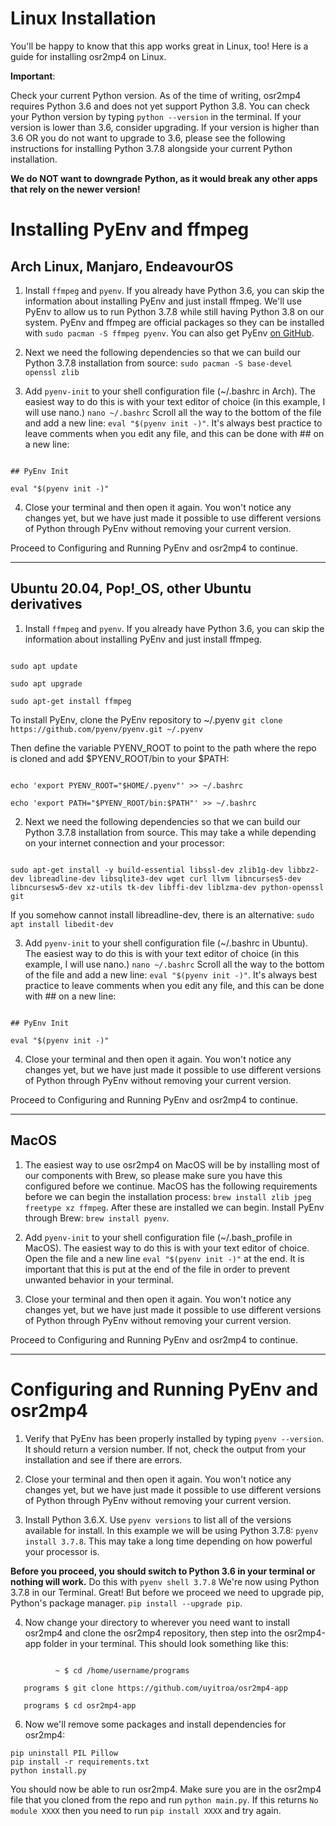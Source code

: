 # Linux Installation

You'll be happy to know that this app works great in Linux, too! Here is a guide for installing osr2mp4 on Linux.

**Important**:

Check your current Python version. As of the time of writing, osr2mp4 requires Python 3.6 and does not yet support Python 3.8. You can check your Python version by typing `python --version` in the terminal. If your version is lower than 3.6, consider upgrading. If your version is higher than 3.6 OR you do not want to upgrade to 3.6, please see the following instructions for installing Python 3.7.8 alongside your current Python installation.

**We do NOT want to downgrade Python, as it would break any other apps that rely on the newer version!**

# Installing PyEnv and ffmpeg

## Arch Linux, Manjaro, EndeavourOS

1. Install `ffmpeg` and `pyenv`. If you already have Python 3.6, you can skip the information about installing PyEnv and just install ffmpeg. We'll use PyEnv to allow us to run Python 3.7.8 while still having Python 3.8 on our system. PyEnv and ffmpeg are official packages so they can be installed with `sudo pacman -S ffmpeg pyenv`. You can also get PyEnv [on GitHub](https://github.com/pyenv/pyenv).

2. Next we need the following dependencies so that we can build our Python 3.7.8 installation from source: `sudo pacman -S base-devel openssl zlib`

3. Add `pyenv-init` to your shell configuration file (~/.bashrc in Arch). The easiest way to do this is with your text editor of choice (in this example, I will use nano.) `nano ~/.bashrc` Scroll all the way to the bottom of the file and add a new line: `eval "$(pyenv init -)"`. It's always best practice to leave comments when you edit any file, and this can be done with ## on a new line:

```

## PyEnv Init

eval "$(pyenv init -)"

```

4. Close your terminal and then open it again. You won't notice any changes yet, but we have just made it possible to use different versions of Python through PyEnv without removing your current version.

Proceed to Configuring and Running PyEnv and osr2mp4 to continue.

-------------------------------------------------------------------------------------------------------------------------------------

## Ubuntu 20.04, Pop!_OS, other Ubuntu derivatives

1. Install `ffmpeg` and `pyenv`. If you already have Python 3.6, you can skip the information about installing PyEnv and just install ffmpeg.

```

sudo apt update

sudo apt upgrade

sudo apt-get install ffmpeg

```

To install PyEnv, clone the PyEnv repository to ~/.pyenv `git clone https://github.com/pyenv/pyenv.git ~/.pyenv`

Then define the variable PYENV_ROOT to point to the path where the repo is cloned and add $PYENV_ROOT/bin to your $PATH:

```

echo 'export PYENV_ROOT="$HOME/.pyenv"' >> ~/.bashrc

echo 'export PATH="$PYENV_ROOT/bin:$PATH"' >> ~/.bashrc

```

2. Next we need the following dependencies so that we can build our Python 3.7.8 installation from source. This may take a while depending on your internet connection and your processor:

```

sudo apt-get install -y build-essential libssl-dev zlib1g-dev libbz2-dev libreadline-dev libsqlite3-dev wget curl llvm libncurses5-dev libncursesw5-dev xz-utils tk-dev libffi-dev liblzma-dev python-openssl git

```

If you somehow cannot install libreadline-dev, there is an alternative: `sudo apt install libedit-dev`

3. Add `pyenv-init` to your shell configuration file (~/.bashrc in Ubuntu). The easiest way to do this is with your text editor of choice (in this example, I will use nano.) `nano ~/.bashrc` Scroll all the way to the bottom of the file and add a new line: `eval "$(pyenv init -)"`. It's always best practice to leave comments when you edit any file, and this can be done with ## on a new line:

```

## PyEnv Init

eval "$(pyenv init -)"

```

4. Close your terminal and then open it again. You won't notice any changes yet, but we have just made it possible to use different versions of Python through PyEnv without removing your current version.

Proceed to Configuring and Running PyEnv and osr2mp4 to continue.

-------------------------------------------------------------------------------------------------------------------------------------

## MacOS

1. The easiest way to use osr2mp4 on MacOS will be by installing most of our components with Brew, so please make sure you have this configured before we continue. MacOS has the following requirements before we can begin the installation process: `brew install zlib jpeg freetype xz ffmpeg`. After these are installed we can begin. Install PyEnv through Brew: `brew install pyenv`.

2. Add `pyenv-init` to your shell configuration file (~/.bash_profile in MacOS). The easiest way to do this is with your text editor of choice. Open the file and a new line `eval "$(pyenv init -)"` at the end. It is important that this is put at the end of the file in order to prevent unwanted behavior in your terminal.

3. Close your terminal and then open it again. You won't notice any changes yet, but we have just made it possible to use different versions of Python through PyEnv without removing your current version.

Proceed to Configuring and Running PyEnv and osr2mp4 to continue.

-------------------------------------------------------------------------------------------------------------------------------------

# Configuring and Running PyEnv and osr2mp4

1. Verify that PyEnv has been properly installed by typing `pyenv --version`. It should return a version number. If not, check the output from your installation and see if there are errors.

2. Close your terminal and then open it again. You won't notice any changes yet, but we have just made it possible to use different versions of Python through PyEnv without removing your current version.

3. Install Python 3.6.X. Use `pyenv versions` to list all of the versions available for install. In this example we will be using Python 3.7.8: `pyenv install 3.7.8`. This may take a long time depending on how powerful your processor is.

**Before you proceed, you should switch to Python 3.6 in your terminal or nothing will work.** Do this with `pyenv shell 3.7.8` We're now using Python 3.7.8 in our Terminal. Great! But before we proceed we need to upgrade pip, Python's package manager. `pip install --upgrade pip`.

4. Now change your directory to wherever you need want to install osr2mp4 and clone the osr2mp4 repository, then step into the osr2mp4-app folder in your terminal. This should look something like this:

```

          ~ $ cd /home/username/programs

   programs $ git clone https://github.com/uyitroa/osr2mp4-app

   programs $ cd osr2mp4-app

```

6. Now we'll remove some packages and install dependencies for osr2mp4: 

```
pip uninstall PIL Pillow
pip install -r requirements.txt
python install.py
```
You should now be able to run osr2mp4. Make sure you are in the osr2mp4 file that you cloned from the repo and run `python main.py`. If this returns `No module XXXX` then you need to run `pip install XXXX` and try again.
